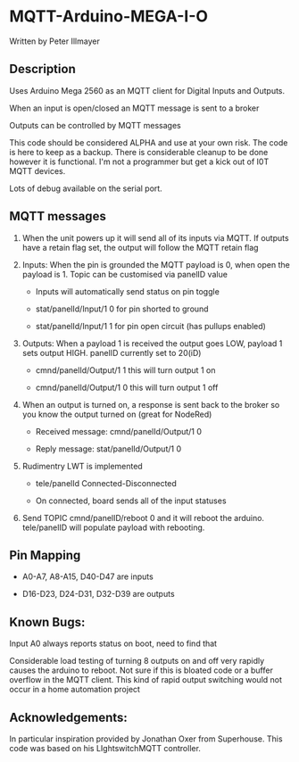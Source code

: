 # MQTT-Arduino-MEGA-I-O

Written by Peter Illmayer

## Description

Uses Arduino Mega 2560 as an MQTT client for Digital Inputs and Outputs.

When an input is open/closed an MQTT message is sent to a broker

Outputs can be controlled by MQTT messages

This code should be considered ALPHA and use at your own risk.  The code is here to keep as a backup.  There is considerable cleanup to be done however it is functional.  I'm not a programmer but get a kick out of I0T MQTT devices.

Lots of debug available on the serial port.

## MQTT messages

1. When the unit powers up it will send all of its inputs via MQTT.  If outputs have a retain flag set, the output will follow the MQTT retain flag

2. Inputs: When the pin is grounded the MQTT payload is 0, when open the payload is 1.  Topic can be customised via panelID value
	
   - Inputs will automatically send status on pin toggle

   - stat/panelId/Input/1 0 for pin shorted to ground

   - stat/panelId/Input/1 1 for pin open circuit (has pullups enabled)

3. Outputs: When a payload 1 is received the output goes LOW, payload 1 sets output HIGH. panelID currently set to 20(iD)

   - cmnd/panelId/Output/1 1  this will turn output 1 on
   
   - cmnd/panelId/Output/1 0  this will turn output 1 off

4. When an output is turned on, a response is sent back to the broker so you know the output turned on (great for NodeRed)

   - Received message: cmnd/panelId/Output/1 0
   
   - Reply message: stat/panelId/Output/1 0

5. Rudimentry LWT is implemented

   - tele/panelId Connected-Disconnected
   
   - On connected, board sends all of the input statuses
   
6. Send TOPIC cmnd/panelID/reboot 0 and it will reboot the arduino.  tele/panelID will populate payload with rebooting.
   
## Pin Mapping

   - A0-A7, A8-A15, D40-D47 are inputs
   
   - D16-D23, D24-D31, D32-D39 are outputs


## Known Bugs: 

Input A0 always reports status on boot, need to find that

Considerable load testing of turning 8 outputs on and off very rapidly causes the arduino to reboot.  Not sure if this is bloated code or a buffer overflow in the MQTT client.  This kind of rapid output switching would not occur in a home automation project

## Acknowledgements:

In particular inspiration provided by Jonathan Oxer from Superhouse.  This code was based on his LIghtswitchMQTT controller. 


